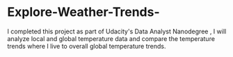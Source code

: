 # Explore-Weather-Trends-
I completed this project as part of Udacity's Data Analyst Nanodegree , I will analyze local and global temperature data and compare the temperature trends where I live to overall global temperature trends.
